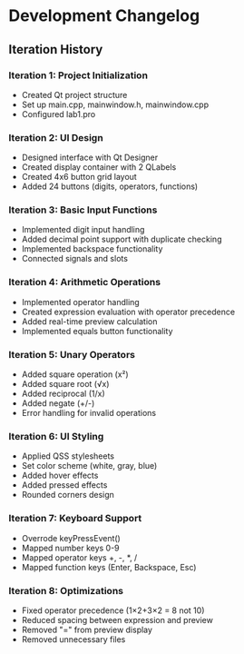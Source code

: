 # Development Changelog

## Iteration History

### Iteration 1: Project Initialization
- Created Qt project structure
- Set up main.cpp, mainwindow.h, mainwindow.cpp
- Configured lab1.pro

### Iteration 2: UI Design
- Designed interface with Qt Designer
- Created display container with 2 QLabels
- Created 4x6 button grid layout
- Added 24 buttons (digits, operators, functions)

### Iteration 3: Basic Input Functions
- Implemented digit input handling
- Added decimal point support with duplicate checking
- Implemented backspace functionality
- Connected signals and slots

### Iteration 4: Arithmetic Operations
- Implemented operator handling
- Created expression evaluation with operator precedence
- Added real-time preview calculation
- Implemented equals button functionality

### Iteration 5: Unary Operators
- Added square operation (x²)
- Added square root (√x)
- Added reciprocal (1/x)
- Added negate (+/-)
- Error handling for invalid operations

### Iteration 6: UI Styling
- Applied QSS stylesheets
- Set color scheme (white, gray, blue)
- Added hover effects
- Added pressed effects
- Rounded corners design

### Iteration 7: Keyboard Support
- Overrode keyPressEvent()
- Mapped number keys 0-9
- Mapped operator keys +, -, *, /
- Mapped function keys (Enter, Backspace, Esc)

### Iteration 8: Optimizations
- Fixed operator precedence (1×2+3×2 = 8 not 10)
- Reduced spacing between expression and preview
- Removed "=" from preview display
- Removed unnecessary files

